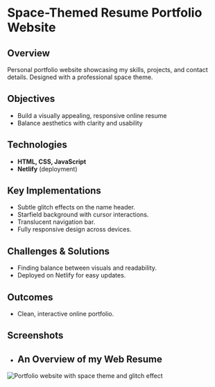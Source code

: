 # Space-Themed Resume Portfolio Website

## Overview
Personal portfolio website showcasing my skills, projects, and contact details. Designed with a professional space theme.

## Objectives
- Build a visually appealing, responsive online resume  
- Balance aesthetics with clarity and usability  

## Technologies
- **HTML, CSS, JavaScript**  
- **Netlify** (deployment)  

## Key Implementations
- Subtle glitch effects on the name header.  
- Starfield background with cursor interactions.  
- Translucent navigation bar.  
- Fully responsive design across devices.  

## Challenges & Solutions
- Finding balance between visuals and readability.  
- Deployed on Netlify for easy updates.  

## Outcomes
- Clean, interactive online portfolio.  

## Screenshots
- ## An Overview of my Web Resume
![Portfolio website with space theme and glitch effect](images/portfolio_screenshot.png)  
